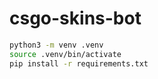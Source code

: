 # csgo-skins-bot

```bash
python3 -m venv .venv
source .venv/bin/activate
pip install -r requirements.txt
```
